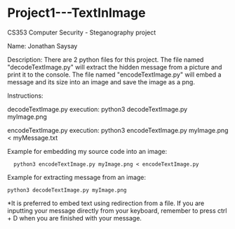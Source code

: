 # Project1---TextInImage
CS353 Computer Security - Steganography project

Name: Jonathan Saysay

Description: There are 2 python files for this project. The file named "decodeTextImage.py" will extract the hidden message from a picture and print it to the console.  The file named "encodeTextImage.py" will embed a message and its size into an image and save the image as a png.



Instructions:

decodeTextImage.py execution:  python3 decodeTextImage.py myImage.png

encodeTextImage.py execution: python3 encodeTextImage.py myImage.png < myMessage.txt


Example for embedding my source code into an image:

	  python3 encodeTextImage.py myImage.png < encodeTextImage.py

Example for extracting message from an image:
  
    python3 decodeTextImage.py myImage.png 



*It is preferred to embed text using redirection from a file. If you are inputting your message directly from your keyboard, remember to press ctrl + D when you are finished with your message.
